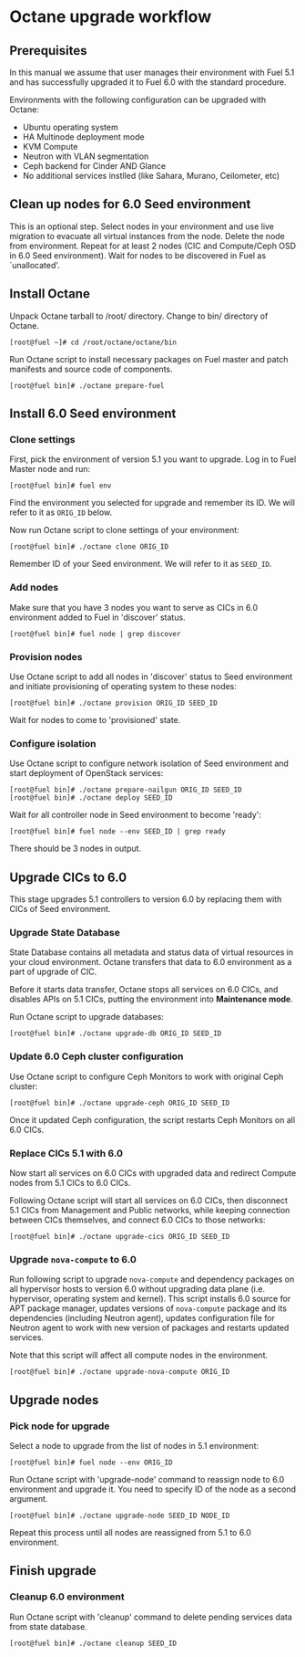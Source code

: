 # Octane upgrade workflow

## Prerequisites

In this manual we assume that user manages their environment with Fuel 5.1 and
has successfully upgraded it to Fuel 6.0 with the standard procedure.

Environments with the following configuration can be upgraded with Octane:

- Ubuntu operating system
- HA Multinode deployment mode
- KVM Compute
- Neutron with VLAN segmentation
- Ceph backend for Cinder AND Glance
- No additional services instlled (like Sahara, Murano, Ceilometer, etc)

## Clean up nodes for 6.0 Seed environment

This is an optional step. Select nodes in your environment and use live
migration to evacuate all virtual instances from the node. Delete the node from
environment. Repeat for at least 2 nodes (CIC and Compute/Ceph OSD in 6.0 Seed
environment). Wait for nodes to be discovered in Fuel as `unallocated'.

## Install Octane

Unpack Octane tarball to /root/ directory. Change to bin/ directory of Octane.

```
[root@fuel ~]# cd /root/octane/octane/bin
```

Run Octane script to install necessary packages on Fuel master and patch
manifests and source code of components.

```
[root@fuel bin]# ./octane prepare-fuel
```

## Install 6.0 Seed environment

### Clone settings

First, pick the environment of version 5.1 you want to upgrade. Log in to Fuel
Master node and run:

```
[root@fuel bin]# fuel env
````

Find the environment you selected for upgrade and remember its ID. We will refer
to it as `ORIG_ID` below.

Now run Octane script to clone settings of your environment:

```
[root@fuel bin]# ./octane clone ORIG_ID
```

Remember ID of your Seed environment. We will refer to it as `SEED_ID`.

### Add nodes

Make sure that you have 3 nodes you want to serve as CICs in 6.0 environment
added to Fuel in 'discover' status.

```
[root@fuel bin]# fuel node | grep discover
```

### Provision nodes

Use Octane script to add all nodes in 'discover' status to Seed environment and
initiate provisioning of operating system to these nodes:

```
[root@fuel bin]# ./octane provision ORIG_ID SEED_ID
```

Wait for nodes to come to 'provisioned' state.

### Configure isolation

Use Octane script to configure network isolation of Seed environment and start
deployment of OpenStack services:

```
[root@fuel bin]# ./octane prepare-nailgun ORIG_ID SEED_ID
[root@fuel bin]# ./octane deploy SEED_ID
```

Wait for all controller node in Seed environment to become 'ready':

```
[root@fuel bin]# fuel node --env SEED_ID | grep ready
```

There should be 3 nodes in output.

## Upgrade CICs to 6.0

This stage upgrades 5.1 controllers to version 6.0 by replacing them
with CICs of Seed environment.

### Upgrade State Database

State Database contains all metadata and status data of virtual resources in
your cloud environment. Octane transfers that data to 6.0 environment as a part
of upgrade of CIC.

Before it starts data transfer, Octane stops all services on 6.0 CICs, and
disables APIs on 5.1 CICs, putting the environment into **Maintenance mode**.

Run Octane script to upgrade databases:

```
[root@fuel bin]# ./octane upgrade-db ORIG_ID SEED_ID
```

### Update 6.0 Ceph cluster configuration

Use Octane script to configure Ceph Monitors to work with original Ceph cluster:

```
[root@fuel bin]# ./octane upgrade-ceph ORIG_ID SEED_ID
```

Once it updated Ceph configuration, the script restarts Ceph Monitors on all 6.0
CICs.

### Replace CICs 5.1 with 6.0

Now start all services on 6.0 CICs with upgraded data and redirect Compute
nodes from 5.1 CICs to 6.0 CICs.

Following Octane script will start all services on 6.0 CICs, then disconnect 5.1
CICs from Management and Public networks, while keeping connection between CICs
themselves, and connect 6.0 CICs to those networks:

```
[root@fuel bin]# ./octane upgrade-cics ORIG_ID SEED_ID
```

### Upgrade `nova-compute` to 6.0

Run following script to upgrade `nova-compute` and dependency packages on all
hypervisor hosts to version 6.0 without upgrading data plane (i.e. hypervisor,
operating system and kernel). This script installs 6.0 source for APT package
manager, updates versions of `nova-compute` package and its dependencies
(including Neutron agent), updates configuration file for Neutron agent to work
with new version of packages and restarts updated services.

Note that this script will affect all compute nodes in the environment.

```
[root@fuel bin]# ./octane upgrade-nova-compute ORIG_ID
```

## Upgrade nodes

### Pick node for upgrade

Select a node to upgrade from the list of nodes in 5.1 environment:

```
[root@fuel bin]# fuel node --env ORIG_ID
```

Run Octane script with 'upgrade-node' command to reassign node to 6.0
environment and upgrade it. You need to specify ID of the node as a second
argument.

```
[root@fuel bin]# ./octane upgrade-node SEED_ID NODE_ID
```

Repeat this process until all nodes are reassigned from 5.1 to 6.0 environment.

## Finish upgrade

### Cleanup 6.0 environment

Run Octane script with 'cleanup' command to delete pending services data from
state database.

```
[root@fuel bin]# ./octane cleanup SEED_ID
```
